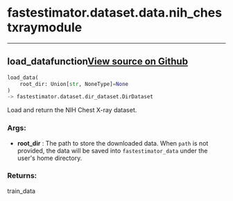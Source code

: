 # fastestimator.dataset.data.nih_chestxray<span class="tag">module</span>
---
## load_data<span class="tag">function</span><a class="sourcelink" href=https://github.com/fastestimator/fastestimator/blob/r1.0/fastestimator/dataset/data/nih_chestxray.py/#L42-L86>View source on Github</a>
```python
load_data(
	root_dir: Union[str, NoneType]=None
)
-> fastestimator.dataset.dir_dataset.DirDataset
```
Load and return the NIH Chest X-ray dataset.


<h3>Args:</h3>

* **root_dir** :  The path to store the downloaded data. When `path` is not provided, the data will be saved into        `fastestimator_data` under the user's home directory.

<h3>Returns:</h3>
    train_data

